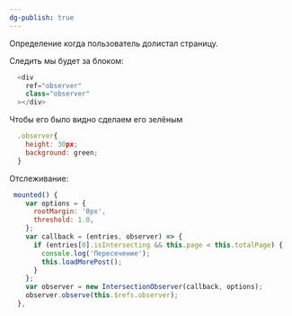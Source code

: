 ```yaml
---
dg-publish: true
---
```

Определение когда пользователь долистал страницу.

Следить мы будет за блоком:
```js
  <div
    ref="observer"
    class="observer"
  ></div>
```

Чтобы его было видно сделаем его зелёным
```js
  .observer{
    height: 30px;
    background: green;
  }
```

Отслеживание:
```js
 mounted() {
    var options = {
      rootMargin: '0px',
      threshold: 1.0,
    };
    var callback = (entries, observer) => {
      if (entries[0].isIntersecting && this.page < this.totalPage) {
        console.log('Пересечение');
        this.loadMorePost();
      }
    };
    var observer = new IntersectionObserver(callback, options);
    observer.observe(this.$refs.observer);
  },
```
